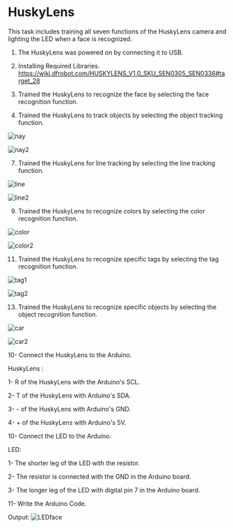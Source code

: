 # HuskyLens

This task includes training all seven functions of the HuskyLens camera and lighting the LED when a face is recognized. 

1. The HuskyLens was powered on by connecting it to USB.

2. Installing Required Libraries.
https://wiki.dfrobot.com/HUSKYLENS_V1.0_SKU_SEN0305_SEN0336#target_28


4. Trained the HuskyLens to recognize the face by selecting the face recognition function.


5. Trained the HuskyLens to track objects by selecting the object tracking function.
   
![nay](https://github.com/user-attachments/assets/3836f6c9-e2ff-458c-8c04-f97ea85ae1fb)

![nay2](https://github.com/user-attachments/assets/23549be3-3da9-49f3-bdcd-20789ed44b94)


7. Trained the HuskyLens for line tracking by selecting the line tracking function.

![line](https://github.com/user-attachments/assets/9954ab39-9177-424e-9fce-049cd057c184)

![line2](https://github.com/user-attachments/assets/f179dcdb-92ab-4dea-8928-ca0084cd431b)


9. Trained the HuskyLens to recognize colors by selecting the color recognition function.
   
![color](https://github.com/user-attachments/assets/d835bfd7-c0ab-4f4a-8a55-3f378595e02a)

![color2](https://github.com/user-attachments/assets/f21d4f88-539d-400b-8201-237eb4013396)


11. Trained the HuskyLens to recognize specific tags by selecting the tag recognition function.
    
![tag1](https://github.com/user-attachments/assets/47c4cb57-9da0-4f2a-9e4b-5e562525a696)

![tag2](https://github.com/user-attachments/assets/242ba9ff-624c-4cd3-aad5-e59a2e1037df)


13. Trained the HuskyLens to recognize specific objects by selecting the object recognition function.
    
![car](https://github.com/user-attachments/assets/200d1f9a-03aa-4693-ba62-48ad505f2b10)

![car2](https://github.com/user-attachments/assets/0ffab537-f375-4054-9b73-1022344fb52f)


10- Connect the HuskyLens to the Arduino.

HuskyLens :

1- R of the HuskyLens with the Arduino's SCL.

2- T of the HuskyLens with Arduino's SDA.

3- - of the HuskyLens with Arduino's GND.

4- + of the HuskyLens with Arduino's 5V.

10- Connect the LED to the Arduino.

LED:

1- The shorter leg of the LED with the resistor.

2- The resistor is connected with the GND in the Arduino board.

3- The longer leg of the LED with digital pin 7 in the Arduino board.

11- Write the Arduino Code.

Output:
![LEDface](https://github.com/user-attachments/assets/53b21664-103b-4f50-b327-2009b0ac1108)


